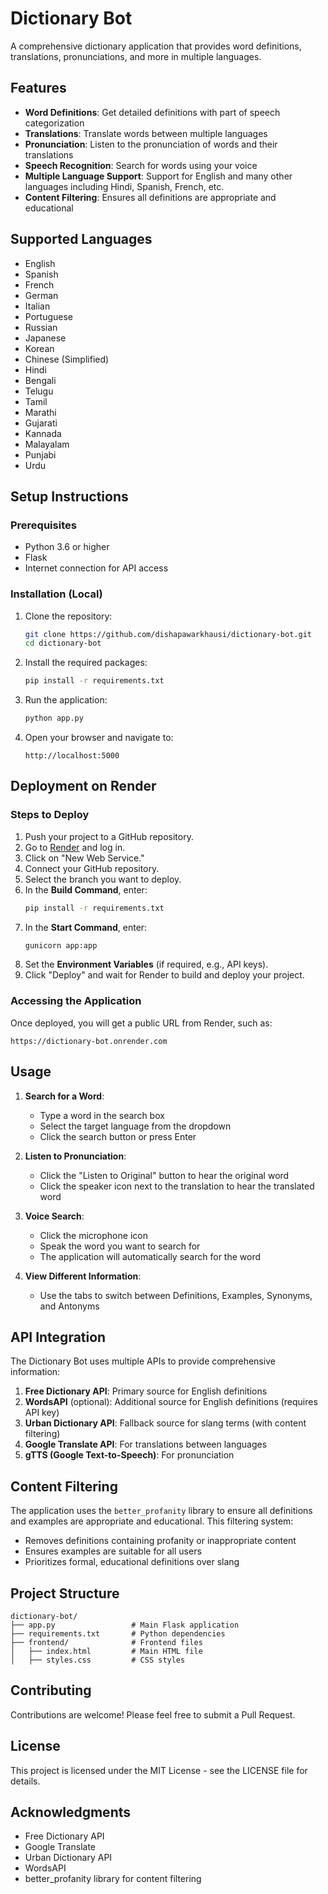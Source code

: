 # Dictionary Bot

A comprehensive dictionary application that provides word definitions, translations, pronunciations, and more in multiple languages.

## Features

- **Word Definitions**: Get detailed definitions with part of speech categorization
- **Translations**: Translate words between multiple languages
- **Pronunciation**: Listen to the pronunciation of words and their translations
- **Speech Recognition**: Search for words using your voice
- **Multiple Language Support**: Support for English and many other languages including Hindi, Spanish, French, etc.
- **Content Filtering**: Ensures all definitions are appropriate and educational

## Supported Languages

- English
- Spanish
- French
- German
- Italian
- Portuguese
- Russian
- Japanese
- Korean
- Chinese (Simplified)
- Hindi
- Bengali
- Telugu
- Tamil
- Marathi
- Gujarati
- Kannada
- Malayalam
- Punjabi
- Urdu

## Setup Instructions

### Prerequisites

- Python 3.6 or higher
- Flask
- Internet connection for API access

### Installation (Local)

1. Clone the repository:
   ```bash
   git clone https://github.com/dishapawarkhausi/dictionary-bot.git
   cd dictionary-bot
   ```

2. Install the required packages:
   ```bash
   pip install -r requirements.txt
   ```

3. Run the application:
   ```bash
   python app.py
   ```

4. Open your browser and navigate to:
   ```
   http://localhost:5000
   ```

## Deployment on Render

### Steps to Deploy

1. Push your project to a GitHub repository.
2. Go to [Render](https://render.com/) and log in.
3. Click on "New Web Service."
4. Connect your GitHub repository.
5. Select the branch you want to deploy.
6. In the **Build Command**, enter:
   ```bash
   pip install -r requirements.txt
   ```
7. In the **Start Command**, enter:
   ```bash
   gunicorn app:app
   ```
8. Set the **Environment Variables** (if required, e.g., API keys).
9. Click "Deploy" and wait for Render to build and deploy your project.

### Accessing the Application

Once deployed, you will get a public URL from Render, such as:
```
https://dictionary-bot.onrender.com
```

## Usage

1. **Search for a Word**:
   - Type a word in the search box
   - Select the target language from the dropdown
   - Click the search button or press Enter

2. **Listen to Pronunciation**:
   - Click the "Listen to Original" button to hear the original word
   - Click the speaker icon next to the translation to hear the translated word

3. **Voice Search**:
   - Click the microphone icon
   - Speak the word you want to search for
   - The application will automatically search for the word

4. **View Different Information**:
   - Use the tabs to switch between Definitions, Examples, Synonyms, and Antonyms

## API Integration

The Dictionary Bot uses multiple APIs to provide comprehensive information:

1. **Free Dictionary API**: Primary source for English definitions
2. **WordsAPI** (optional): Additional source for English definitions (requires API key)
3. **Urban Dictionary API**: Fallback source for slang terms (with content filtering)
4. **Google Translate API**: For translations between languages
5. **gTTS (Google Text-to-Speech)**: For pronunciation

## Content Filtering

The application uses the `better_profanity` library to ensure all definitions and examples are appropriate and educational. This filtering system:

- Removes definitions containing profanity or inappropriate content
- Ensures examples are suitable for all users
- Prioritizes formal, educational definitions over slang

## Project Structure

```
dictionary-bot/
├── app.py                 # Main Flask application
├── requirements.txt       # Python dependencies
├── frontend/              # Frontend files
│   ├── index.html         # Main HTML file
│   ├── styles.css         # CSS styles
```

## Contributing

Contributions are welcome! Please feel free to submit a Pull Request.

## License

This project is licensed under the MIT License - see the LICENSE file for details.

## Acknowledgments

- Free Dictionary API
- Google Translate
- Urban Dictionary API
- WordsAPI
- better_profanity library for content filtering
